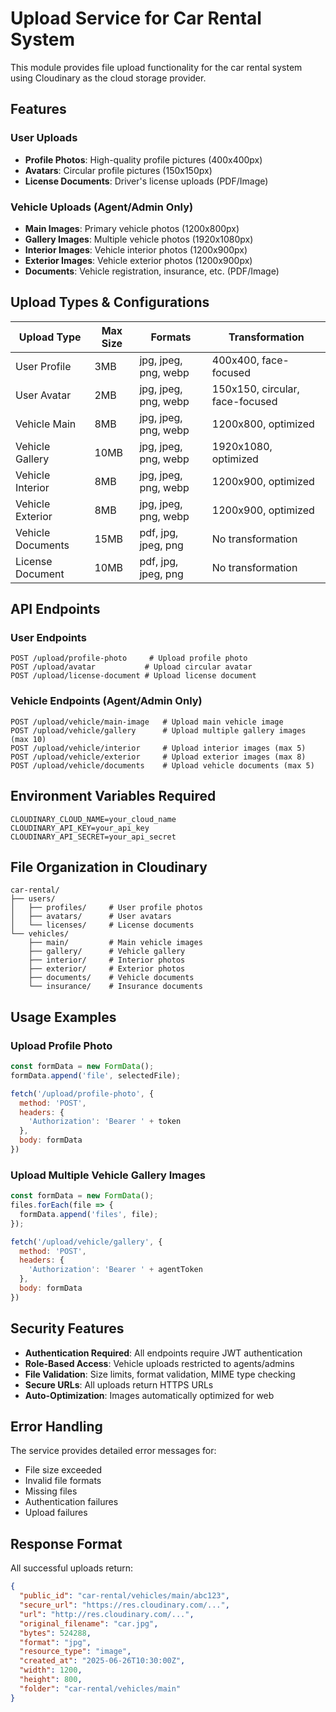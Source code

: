 # Upload Service for Car Rental System

This module provides file upload functionality for the car rental system using Cloudinary as the cloud storage provider.

## Features

### User Uploads
- **Profile Photos**: High-quality profile pictures (400x400px)
- **Avatars**: Circular profile pictures (150x150px)
- **License Documents**: Driver's license uploads (PDF/Image)

### Vehicle Uploads (Agent/Admin Only)
- **Main Images**: Primary vehicle photos (1200x800px)
- **Gallery Images**: Multiple vehicle photos (1920x1080px)
- **Interior Images**: Vehicle interior photos (1200x900px)
- **Exterior Images**: Vehicle exterior photos (1200x900px)
- **Documents**: Vehicle registration, insurance, etc. (PDF/Image)

## Upload Types & Configurations

| Upload Type | Max Size | Formats | Transformation |
|-------------|----------|---------|----------------|
| User Profile | 3MB | jpg, jpeg, png, webp | 400x400, face-focused |
| User Avatar | 2MB | jpg, jpeg, png, webp | 150x150, circular, face-focused |
| Vehicle Main | 8MB | jpg, jpeg, png, webp | 1200x800, optimized |
| Vehicle Gallery | 10MB | jpg, jpeg, png, webp | 1920x1080, optimized |
| Vehicle Interior | 8MB | jpg, jpeg, png, webp | 1200x900, optimized |
| Vehicle Exterior | 8MB | jpg, jpeg, png, webp | 1200x900, optimized |
| Vehicle Documents | 15MB | pdf, jpg, jpeg, png | No transformation |
| License Document | 10MB | pdf, jpg, jpeg, png | No transformation |

## API Endpoints

### User Endpoints
```
POST /upload/profile-photo     # Upload profile photo
POST /upload/avatar           # Upload circular avatar
POST /upload/license-document # Upload license document
```

### Vehicle Endpoints (Agent/Admin Only)
```
POST /upload/vehicle/main-image   # Upload main vehicle image
POST /upload/vehicle/gallery      # Upload multiple gallery images (max 10)
POST /upload/vehicle/interior     # Upload interior images (max 5)
POST /upload/vehicle/exterior     # Upload exterior images (max 8)
POST /upload/vehicle/documents    # Upload vehicle documents (max 5)
```

## Environment Variables Required

```env
CLOUDINARY_CLOUD_NAME=your_cloud_name
CLOUDINARY_API_KEY=your_api_key
CLOUDINARY_API_SECRET=your_api_secret
```

## File Organization in Cloudinary

```
car-rental/
├── users/
│   ├── profiles/     # User profile photos
│   ├── avatars/      # User avatars
│   └── licenses/     # License documents
└── vehicles/
    ├── main/         # Main vehicle images
    ├── gallery/      # Vehicle gallery
    ├── interior/     # Interior photos
    ├── exterior/     # Exterior photos
    ├── documents/    # Vehicle documents
    └── insurance/    # Insurance documents
```

## Usage Examples

### Upload Profile Photo
```javascript
const formData = new FormData();
formData.append('file', selectedFile);

fetch('/upload/profile-photo', {
  method: 'POST',
  headers: {
    'Authorization': 'Bearer ' + token
  },
  body: formData
})
```

### Upload Multiple Vehicle Gallery Images
```javascript
const formData = new FormData();
files.forEach(file => {
  formData.append('files', file);
});

fetch('/upload/vehicle/gallery', {
  method: 'POST',
  headers: {
    'Authorization': 'Bearer ' + agentToken
  },
  body: formData
})
```

## Security Features

- **Authentication Required**: All endpoints require JWT authentication
- **Role-Based Access**: Vehicle uploads restricted to agents/admins
- **File Validation**: Size limits, format validation, MIME type checking
- **Secure URLs**: All uploads return HTTPS URLs
- **Auto-Optimization**: Images automatically optimized for web

## Error Handling

The service provides detailed error messages for:
- File size exceeded
- Invalid file formats
- Missing files
- Authentication failures
- Upload failures

## Response Format

All successful uploads return:
```json
{
  "public_id": "car-rental/vehicles/main/abc123",
  "secure_url": "https://res.cloudinary.com/...",
  "url": "http://res.cloudinary.com/...",
  "original_filename": "car.jpg",
  "bytes": 524288,
  "format": "jpg",
  "resource_type": "image",
  "created_at": "2025-06-26T10:30:00Z",
  "width": 1200,
  "height": 800,
  "folder": "car-rental/vehicles/main"
}
```
